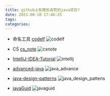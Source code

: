 ```yaml
---
title: github上有哪些高赞的java项目?
date: 2021-06-18 17:46:25
tags:
categories:
---
```



- 命名工具
[codelf](https://github.com/unbug/codelf)
![codelf](http://blogimg.hongjy.cn/codelf.png)

- CS
[cs_note](https://github.com/CyC2018/cs-notes)
![csnote](http://blogimg.hongjy.cn/csnote.png)

- [IntelliJ-IDEA-Tutorial](https://github.com/judasn/IntelliJ-IDEA-Tutorial)
![intellij](http://blogimg.hongjy.cn/intellij.png)

- [advanced-java](https://doocs.github.io/advanced-java/#/)
![java_advance](http://blogimg.hongjy.cn/java_advance.png)

- [java-design-patterns](https://java-design-patterns.com/)
![java_design_pattens](http://blogimg.hongjy.cn/java_design_pattens.png)

- [javaGuid](https://github.com/Snailclimb/JavaGuide)
![javaguid](http://blogimg.hongjy.cn/javaguid.png)